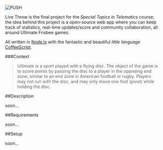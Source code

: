 ![PUSH](https://github.com/esbanarango/LiveThrow/blob/master/Docs./lg.png?raw=true)

Live Throw is the final project for the _Special Topics in Telematics_ course; the idea behind this project is a open-source web app where you can keep track of statistics, real-time updates/score and community collaboration, all around Ultimate Frisbee games.

All written in [Node.js](http://nodejs.org/) with the fantastic and beautiful _little language_ [CoffeeScript](http://coffeescript.org/).

###Context

>Ultimate is a sport played with a flying disc. The object of the game is to score points by passing the disc to a player in the opposing end zone, similar to an end zone in American football or rugby. Players may not run with the disc, and may only move one foot (pivot) while holding the disc.

##Description

soon...

##Requirements

soon...

##Setup

soon...